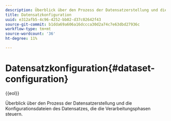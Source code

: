 ```yaml
---
description: Überblick über den Prozess der Datensatzerstellung und die Konfigurationsdateien des Datensatzes, die die Verarbeitungsphasen steuern.
title: Datensatzkonfiguration
uuid: e312afb5-4c96-4252-bb02-d37c02642f43
source-git-commit: b1dda69a606a16dccca30d2a74c7e63dbd27936c
workflow-type: tm+mt
source-wordcount: '36'
ht-degree: 11%

---
```



# Datensatzkonfiguration{#dataset-configuration}

{{eol}}

Überblick über den Prozess der Datensatzerstellung und die Konfigurationsdateien des Datensatzes, die die Verarbeitungsphasen steuern.

